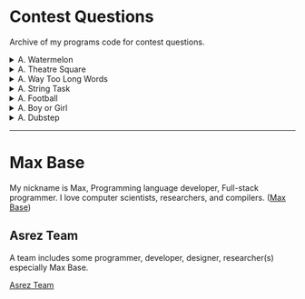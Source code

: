 # Contest Questions

Archive of my programs code for contest questions.

<details><summary>A. Watermelon</summary>
<p>

</p>
</details>


<details><summary>A. Theatre Square</summary>
<p>

</p>
</details>


<details><summary>A. Way Too Long Words</summary>
<p>

</p>
</details>



<details><summary>A. String Task</summary>
<p>

</p>
</details>



<details><summary>A. Football</summary>
<p>

</p>
</details>



<details><summary>A. Boy or Girl</summary>
<p>

</p>
</details>


<details><summary>A. Dubstep</summary>
<p>

</p>
</details>

---------

# Max Base

My nickname is Max, Programming language developer, Full-stack programmer. I love computer scientists, researchers, and compilers. ([Max Base](https://maxbase.org/))

## Asrez Team

A team includes some programmer, developer, designer, researcher(s) especially Max Base.

[Asrez Team](https://www.asrez.com/)
